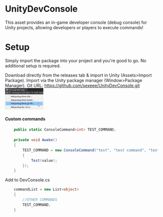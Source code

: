 # UnityDevConsole
This asset provides an in-game developer console (debug console) for Unity projects, allowing developers or players to execute commands!

# Setup
Simply import the package into your project and you're good to go. No additional setup is required.

Download directly from the releases tab & import in Unity (Assets>Import Package).
Import via the Unity package manager (Window>Package Manager).
Git URL: https://github.com/sexeee/UnityDevConsole.git
<img src="/.github/install.png" alt="Package manager install" width="25%"></src>

#### Custom commands
```cs
    public static ConsoleCommand<int> TEST_COMMAND;

    private void Awake()
    {
        TEST_COMMAND = new ConsoleCommand("test", "test command", "test <ammount>", (value) =>
        {
            Test(value);
        });
    }
```

Add to DevConsole.cs
```cs
    commandList = new List<object>
    {
        //OTHER COMMANDS
        TEST_COMMAND,
    }
```